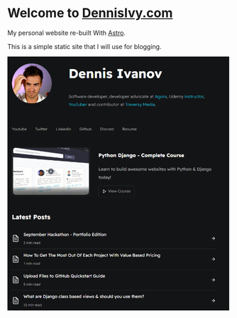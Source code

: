 # Welcome to [DennisIvy.com](https://www.dennisivy.com/)

My personal website re-built With [Astro](https://astro.build).

This is a simple static site that I will use for blogging.

<img style="max-width:500px" src="public/images/preview.PNG">

